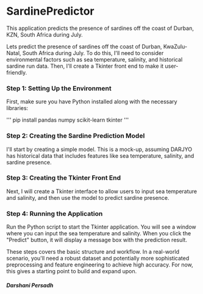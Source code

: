 # SardinePredictor
This application predicts the presence of sardines off the coast of Durban, KZN, South Africa during July.

Lets predict the presence of sardines off the coast of Durban, KwaZulu-Natal, South Africa during July. To do this, I'll need to consider environmental factors such as sea temperature, salinity, and historical sardine run data. Then, I'll create a Tkinter front end to make it user-friendly.

### Step 1: Setting Up the Environment
First, make sure you have Python installed along with the necessary libraries:

'''
pip install pandas numpy scikit-learn tkinter
'''

### Step 2: Creating the Sardine Prediction Model
I'll start by creating a simple model. This is a mock-up, assuming DARJYO has historical data that includes features like sea temperature, salinity, and sardine presence.

### Step 3: Creating the Tkinter Front End
Next, I will create a Tkinter interface to allow users to input sea temperature and salinity, and then use the model to predict sardine presence.

### Step 4: Running the Application
Run the Python script to start the Tkinter application. You will see a window where you can input the sea temperature and salinity. When you click the "Predict" button, it will display a message box with the prediction result.

These steps covers the basic structure and workflow. In a real-world scenario, you'll need a robust dataset and potentially more sophisticated preprocessing and feature engineering to achieve high accuracy. For now, this gives a starting point to build and expand upon.

##### Darshani Persadh
